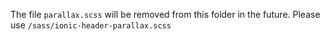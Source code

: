 The file `parallax.scss` will be removed from this folder in the future. Please use `/sass/ionic-header-parallax.scss`